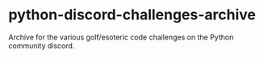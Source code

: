 # python-discord-challenges-archive
Archive for the various golf/esoteric code challenges on the Python community discord.
